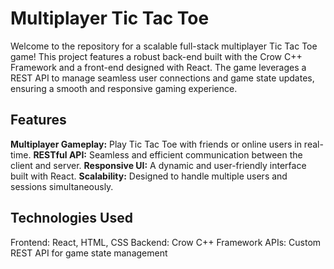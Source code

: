 # Multiplayer Tic Tac Toe

Welcome to the repository for a scalable full-stack multiplayer Tic Tac Toe game! This project features a robust back-end built with the Crow C++ Framework and a front-end designed with React. The game leverages a REST API to manage seamless user connections and game state updates, ensuring a smooth and responsive gaming experience.

## Features
**Multiplayer Gameplay:** Play Tic Tac Toe with friends or online users in real-time.
**RESTful API:** Seamless and efficient communication between the client and server.
**Responsive UI:** A dynamic and user-friendly interface built with React.
**Scalability:** Designed to handle multiple users and sessions simultaneously.

## Technologies Used
Frontend: React, HTML, CSS
Backend: Crow C++ Framework
APIs: Custom REST API for game state management
